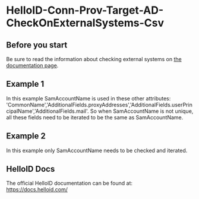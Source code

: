# HelloID-Conn-Prov-Target-AD-CheckOnExternalSystems-Csv

## Before you start
Be sure to read the information about checking external systems on <a href="https://docs.helloid.com/hc/en-us/articles/360012421460-Configure-the-on-premises-Microsoft-Active-Directory-target-system#2.4">the documentation page</a>.

## Example 1
In this example SamAccountName is used in these other attributes: 'CommonName','AdditionalFields.proxyAddresses','AdditionalFields.userPrincipalName','AdditionalFields.mail'.
So when SamAccountName is not unique, all these fields need to be iterated to be the same as SamAccountName. 

## Example 2
In this example only SamAccountName needs to be checked and iterated. 

## HelloID Docs
The official HelloID documentation can be found at: https://docs.helloid.com/
